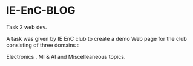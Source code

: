 # IE-EnC-BLOG

Task 2 web dev.

A task was given by IE EnC club to create a demo Web page for the club consisting of three domains :

Electronics , Ml & AI and Miscelleaneous topics.

